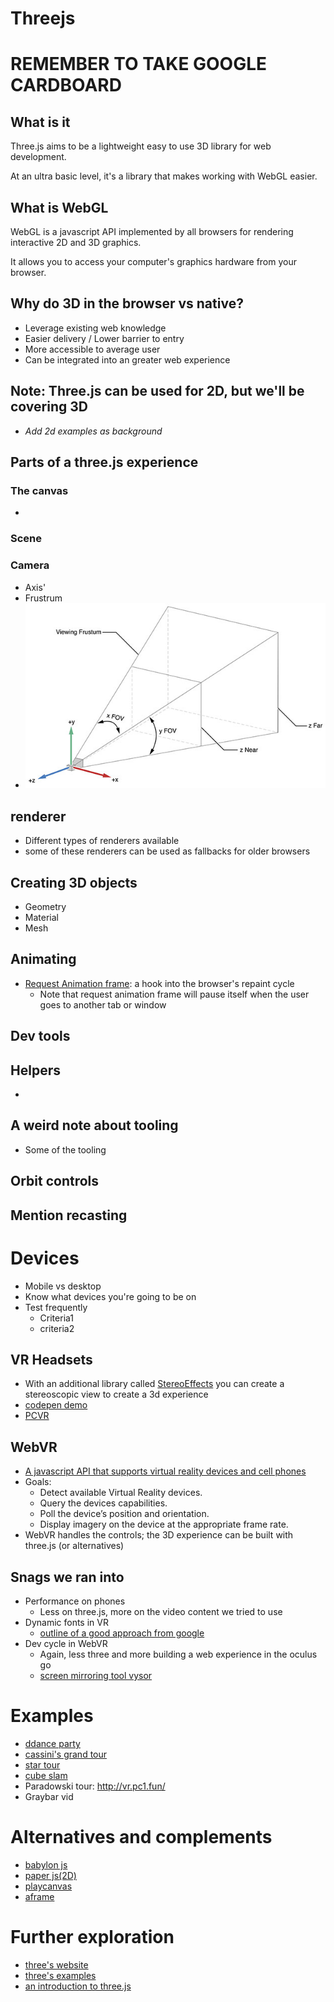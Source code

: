 # Threejs

# REMEMBER TO TAKE GOOGLE CARDBOARD


## What is it
Three.js aims to be a lightweight easy to use 3D library for web development. 

At an ultra basic level, it's a library that makes working with WebGL easier. 

## What is WebGL
WebGL is a javascript API implemented by all browsers for rendering interactive 2D and 3D graphics.

It allows you to access your computer's graphics hardware from your browser. 

## Why do 3D in the browser vs native?
- Leverage existing web knowledge
- Easier delivery / Lower barrier to entry
- More accessible to average user
- Can be integrated into an greater web experience

## Note: Three.js can be used for 2D, but we'll be covering 3D
- *Add 2d examples as background*

## Parts of a three.js experience

### The canvas
- 

### Scene

### Camera
- Axis'
- Frustrum
- ![](axis-and-frustrum.jpg)

## renderer
- Different types of renderers available 
- some of these renderers can be used as fallbacks for older browsers

## Creating 3D objects
- Geometry
- Material
- Mesh

## Animating
- [Request Animation frame](https://developer.mozilla.org/en-US/docs/Web/API/window/requestAnimationFrame): a hook into the browser's repaint cycle
	- Note that request animation frame will pause itself when the user goes to another tab or window

## Dev tools

## Helpers
- 



## A weird note about tooling
- Some of the tooling 	

## Orbit controls

## Mention recasting 

# Devices
- Mobile vs desktop
- Know what devices you're going to be on 
- Test frequently
	- Criteria1
	- criteria2

## VR Headsets
- With an additional library called [StereoEffects](https://github.com/mrdoob/three.js/blob/master/examples/js/effects/StereoEffect.js) you can create a stereoscopic view to create a 3d experience
- [codepen demo](https://codepen.io/kyolee310/pen/bpeRmm)
- [PCVR](http://vr.pc1.fun/)

## WebVR
- [A javascript API that supports virtual reality devices and cell phones]()
- Goals:
	- Detect available Virtual Reality devices.
	- Query the devices capabilities.
	- Poll the device’s position and orientation.
	- Display imagery on the device at the appropriate frame rate.
- WebVR handles the controls; the 3D experience can be built with three.js (or alternatives)

## Snags we ran into
- Performance on phones
	- Less on three.js, more on the video content we tried to use
- Dynamic fonts in VR
	- [outline of a good approach from google](https://developers.google.com/web/showcase/2017/within)
- Dev cycle in WebVR
	- Again, less three and more building a web experience in the oculus go
	- [screen mirroring tool vysor](https://www.vysor.io/)

# Examples
- [ddance party](https://dddance.party/)
- [cassini's grand tour](https://www.nationalgeographic.com/science/2017/09/cassini-saturn-nasa-3d-grand-tour/)
- [star tour](http://stars.chromeexperiments.com/)
- [cube slam](https://www.cubeslam.com/lrevyq)
- Paradowski tour: http://vr.pc1.fun/
- Graybar vid


# Alternatives and complements
- [babylon js ](https://www.babylonjs.com/)
- [paper js(2D)](http://paperjs.org/)
- [playcanvas](https://playcanvas.com/)
- [aframe](https://aframe.io/)


# Further exploration
- [three's website](https://threejs.org/)
- [three's examples](https://threejs.org/examples/)
- [an introduction to three.js](https://humaan.com/blog/web-3d-graphics-using-three-js/)